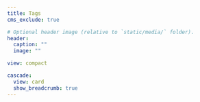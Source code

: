 ```yaml
---
title: Tags
cms_exclude: true

# Optional header image (relative to `static/media/` folder).
header:
  caption: ""
  image: ""

view: compact

cascade:
  view: card
  show_breadcrumb: true
---
```

